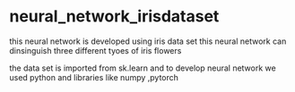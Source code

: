 # neural_network_irisdataset

this neural network is developed using iris data set
this neural network can dinsinguish three different tyoes of iris flowers 

the data set is imported from sk.learn
and to develop neural network we used python and libraries like numpy ,pytorch 
